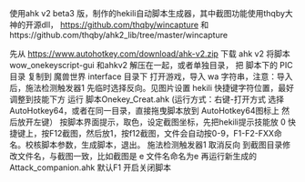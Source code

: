 使用ahk v2 beta3 版，制作的hekili自动脚本生成器，其中截图功能使用thqby大神的开源dll， https://github.com/thqby/wincapture 和https://github.com/thqby/ahk2_lib/tree/master/wincapture 

先从 https://www.autohotkey.com/download/ahk-v2.zip 下载 ahk v2
将脚本 wow_onekeyscript-gui 和ahkv2 解压在一起，或者单独目录，
把 脚本下的 PIC目录 复制到 魔兽世界 interface 目录下
打开游戏，导入 wa 字符串，注意：导入后，施法检测触发器1 先临时选择反向。见图片设置 hekili 快捷键字符位置，最好调整到技能下方
运行 脚本Onekey_Creat.ahk (运行方式：右键-打开方式 选择AutoHotkey64，或者在同一目录，直接拖曳脚本放到 AutoHotkey64图标上
然后放开左键）
按脚本界面提示，取色，设定截图坐标，先把hekili提示技能放 0 快捷键上，按F12截图，然后放1，按f12截图，文件会自动按0-9，F1-F2-FXX命名。校核脚本参数，生成脚本，退出。
施法检测触发器1 取消反向
到截图目录修改文件名，与截图一致，比如截图是 e 文件名命名为e
再运行新生成的Attack_companion.ahk
默认F1 开启关闭脚本
